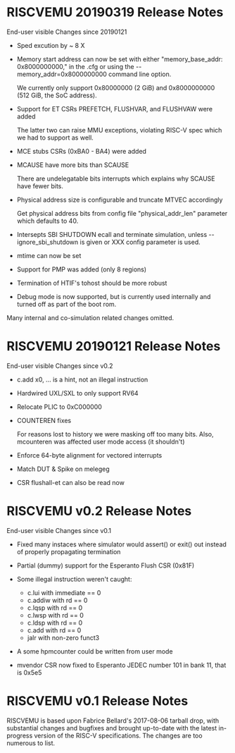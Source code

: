 RISCVEMU 20190319 Release Notes
===============================

End-user visible Changes since 20190121

   * Sped excution by ~ 8 X

   * Memory start address can now be set with either
     "memory_base_addr: 0x8000000000," in the .cfg or using the
     --memory_addr=0x8000000000 command line option.

     We currently only support 0x80000000 (2 GiB) and 0x8000000000
     (512 GiB, the SoC address).

   * Support for ET CSRs PREFETCH, FLUSHVAR, and FLUSHVAW were added

     The latter two can raise MMU exceptions, violating RISC-V spec
     which we had to support as well.

   * MCE stubs CSRs (0xBA0 - BA4) were added

   * MCAUSE have more bits than SCAUSE

     There are undelegatable bits interrupts which explains why SCAUSE
     have fewer bits.

   * Physical address size is configurable and truncate MTVEC accordingly

     Get physical address bits from config file "physical_addr_len"
     parameter which defaults to 40.

   * Intersepts SBI SHUTDOWN ecall and terminate simulation, unless
     --ignore_sbi_shutdown is given or XXX config parameter is used.

   * mtime can now be set

   * Support for PMP was added (only 8 regions)

   * Termination of HTIF's tohost should be more robust

   * Debug mode is now supported, but is currently used internally
     and turned off as part of the boot rom.

Many internal and co-simulation related changes omitted.


RISCVEMU 20190121 Release Notes
===============================

End-user visible Changes since v0.2

   * c.add x0, ... is a hint, not an illegal instruction

   * Hardwired UXL/SXL to only support RV64

   * Relocate PLIC to 0xC000000

   * COUNTEREN fixes

     For reasons lost to history we were masking off too many bits.
     Also, mcounteren was affected user mode access (it shouldn't)

   * Enforce 64-byte alignment for vectored interrupts

   * Match DUT & Spike on melegeg

   * CSR flushall-et can also be read now


RISCVEMU v0.2 Release Notes
===========================

End-user visible Changes since v0.1

   * Fixed many instaces where simulator would assert() or exit() out
     instead of properly propagating termination

   * Partial (dummy) support for the Esperanto Flush CSR (0x81F)

   * Some illegal instruction weren't caught:

       - c.lui with immediate == 0
       - c.addiw with rd == 0
       - c.lqsp with rd == 0
       - c.lwsp with rd == 0
       - c.ldsp with rd == 0
       - c.add with rd == 0
       - jalr with non-zero funct3

   * A some hpmcounter could be written from user mode

   * mvendor CSR now fixed to Esperanto JEDEC number 101 in bank 11, that
     is 0x5e5


RISCVEMU v0.1 Release Notes
===========================

RISCVEMU is based upon Fabrice Bellard's 2017-08-06 tarball drop, with
substantial changes and bugfixes and brought up-to-date with the
latest in-progress version of the RISC-V specifications.  The changes
are too numerous to list.
